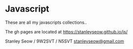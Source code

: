 # Javascript

These are all my javascripts collections..

The gh pages are located at https://stanleyseow.github.io/js/

Stanley Seow / 9W2SVT / N5SVT
stanleyseow@gmail.com

